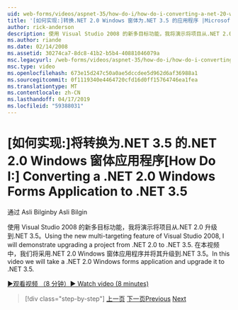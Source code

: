 ```yaml
---
uid: web-forms/videos/aspnet-35/how-do-i/how-do-i-converting-a-net-20-windows-forms-application-to-net-35
title: '[如何实现:]转换.NET 2.0 Windows 窗体为.NET 3.5 的应用程序 |Microsoft Docs'
author: rick-anderson
description: 使用 Visual Studio 2008 的新多目标功能，我将演示将项目从.NET 2.0 升级到.NET 3.5。 在本视频中，我们将采取...
ms.author: riande
ms.date: 02/14/2008
ms.assetid: 30274ca7-8dc8-41b2-b5b4-40881046079a
msc.legacyurl: /web-forms/videos/aspnet-35/how-do-i/how-do-i-converting-a-net-20-windows-forms-application-to-net-35
msc.type: video
ms.openlocfilehash: 673e15d247c50a0ae5dccdee5d962d6af36988a1
ms.sourcegitcommit: 0f1119340e4464720cfd16d0ff15764746ea1fea
ms.translationtype: MT
ms.contentlocale: zh-CN
ms.lasthandoff: 04/17/2019
ms.locfileid: "59388031"
---
```

# <a name="how-do-i-converting-a-net-20-windows-forms-application-to-net-35"></a><span data-ttu-id="33fa4-104">[如何实现:]将转换为.NET 3.5 的.NET 2.0 Windows 窗体应用程序</span><span class="sxs-lookup"><span data-stu-id="33fa4-104">[How Do I:] Converting a .NET 2.0 Windows Forms Application to .NET 3.5</span></span>

<span data-ttu-id="33fa4-105">通过 Asli Bilgin</span><span class="sxs-lookup"><span data-stu-id="33fa4-105">by Asli Bilgin</span></span>

<span data-ttu-id="33fa4-106">使用 Visual Studio 2008 的新多目标功能，我将演示将项目从.NET 2.0 升级到.NET 3.5。</span><span class="sxs-lookup"><span data-stu-id="33fa4-106">Using the new multi-targeting feature of Visual Studio 2008, I will demonstrate upgrading a project from .NET 2.0 to .NET 3.5.</span></span> <span data-ttu-id="33fa4-107">在本视频中，我们将采用.NET 2.0 Windows 窗体应用程序并将其升级到.NET 3.5。</span><span class="sxs-lookup"><span data-stu-id="33fa4-107">In this video we will take a .NET 2.0 Windows forms application and upgrade it to .NET 3.5.</span></span>

[<span data-ttu-id="33fa4-108">&#9654;观看视频 （8 分钟）</span><span class="sxs-lookup"><span data-stu-id="33fa4-108">&#9654; Watch video (8 minutes)</span></span>](https://channel9.msdn.com/Blogs/ASP-NET-Site-Videos/how-do-i-converting-a-net-20-windows-forms-application-to-net-35)

> [!div class="step-by-step"]
> <span data-ttu-id="33fa4-109">[上一页](how-do-i-advance-cascading-style-sheet-features-and-management.md)
> [下一页](how-do-i-get-started-with-the-entity-framework.md)</span><span class="sxs-lookup"><span data-stu-id="33fa4-109">[Previous](how-do-i-advance-cascading-style-sheet-features-and-management.md)
[Next](how-do-i-get-started-with-the-entity-framework.md)</span></span>
